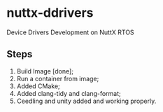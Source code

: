 # nuttx-ddrivers
Device Drivers Development on NuttX RTOS

## Steps

1. Build Image [done];
2. Run a container from image;
3. Added CMake;
4. Added clang-tidy and clang-format;
5. Ceedling and unity added and working properly.